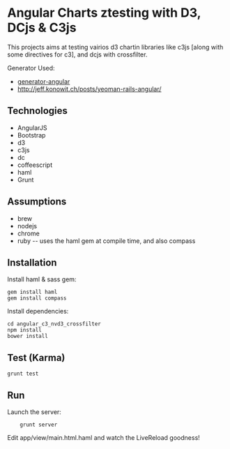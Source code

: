 # Angular Charts ztesting with D3, DCjs & C3js

This projects aims at testing vairios d3 chartin libraries like c3js [along with some directives for c3], and dcjs with crossfilter.

Generator Used:
* [generator-angular](https://github.com/yeoman/generator-angular)
* http://jeff.konowit.ch/posts/yeoman-rails-angular/

## Technologies

* AngularJS
* Bootstrap
* d3
* c3js
* dc
* coffeescript
* haml
* Grunt

## Assumptions

* brew
* nodejs
* chrome
* ruby -- uses the haml gem at compile time, and also compass

## Installation


Install haml  & sass gem:

    gem install haml
    gem install compass

Install dependencies:

    cd angular_c3_nvd3_crossfilter
    npm install
    bower install

## Test (Karma)

    grunt test

## Run

Launch the server:
```
    grunt server
```

Edit app/view/main.html.haml and watch the LiveReload goodness!




